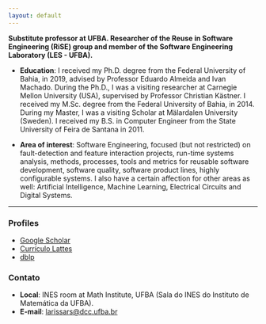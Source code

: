 ```yaml
---
layout: default
---
```


<!-- [Link to another page](./another-page.html). -->
**Substitute professor at UFBA. Researcher of the Reuse in Software Engineering (RiSE) group and member of the Software Engineering Laboratory (LES - UFBA).**

* **Education**: I received my Ph.D. degree from the Federal University of Bahia, in 2019, advised by Professor Eduardo Almeida and Ivan Machado. During the Ph.D., I was a visiting researcher at Carnegie Mellon University (USA), supervised by Professor Christian Kästner.
I received my M.Sc. degree from the Federal University of Bahia, in 2014. During my Master, I was a visiting Scholar at Mälardalen University (Sweden). I received my B.S. in Computer Engineer from the State University of Feira de Santana in 2011.


* **Area of ​​interest**: Software Engineering, focused (but not restricted) on fault-detection and feature interaction projects, run-time systems analysis, methods, processes, tools and metrics for reusable software development, software quality, software product lines, highly configurable systems. I also have a certain affection for other areas as well: Artificial Intelligence, Machine Learning, Electrical Circuits and Digital Systems.


* * *


### Profiles

- [Google Scholar](https://scholar.google.com.br/citations?user=Ut6HiuAAAAAJ&hl=pt-BR)
- [Currículo Lattes](http://lattes.cnpq.br/5750570352089990)
- [dblp](https://dblp.uni-trier.de/pers/hd/s/Soares:Larissa_Rocha)

### Contato

- **Local**: INES room at Math Institute, UFBA (Sala do INES do Instituto de Matemática da UFBA).
- **E-mail**: larissars@dcc.ufba.br
